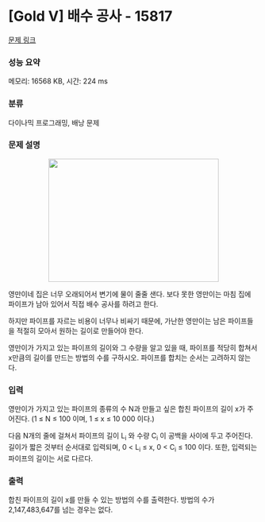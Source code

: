 # [Gold V] 배수 공사 - 15817 

[문제 링크](https://www.acmicpc.net/problem/15817) 

### 성능 요약

메모리: 16568 KB, 시간: 224 ms

### 분류

다이나믹 프로그래밍, 배낭 문제

### 문제 설명

<p style="text-align: center;"><img alt="" src="https://onlinejudgeimages.s3-ap-northeast-1.amazonaws.com/problem/15817/1.png" style="width: 343px; height: 248px;"></p>

<p>영만이네 집은 너무 오래되어서 변기에 물이 줄줄 샌다. 보다 못한 영만이는 마침 집에 파이프가 남아 있어서 직접 배수 공사를 하려고 한다.</p>

<p>하지만 파이프를 자르는 비용이 너무나 비싸기 때문에, 가난한 영만이는 남은 파이프들을 적절히 모아서 원하는 길이로 만들어야 한다. </p>

<p>영만이가 가지고 있는 파이프의 길이와 그 수량을 알고 있을 때, 파이프를 적당히 합쳐서 x만큼의 길이를 만드는 방법의 수를 구하시오. 파이프를 합치는 순서는 고려하지 않는다.</p>

### 입력 

 <p>영만이가 가지고 있는 파이프의 종류의 수 N과 만들고 싶은 합친 파이프의 길이 x가 주어진다. (1 ≤ N ≤ 100 이며, 1 ≤ x ≤ 10 000 이다.)</p>

<p>다음 N개의 줄에 걸쳐서 파이프의 길이 L<sub>i</sub> 와 수량 C<sub>i</sub> 이 공백을 사이에 두고 주어진다. 길이가 짧은 것부터 순서대로 입력되며, 0 < L<sub>i</sub> ≤ x, 0 < C<sub>i</sub> ≤ 100 이다. 또한, 입력되는 파이프의 길이는 서로 다르다.</p>

### 출력 

 <p>합친 파이프의 길이 x를 만들 수 있는 방법의 수를 출력한다. 방법의 수가 2,147,483,647를 넘는 경우는 없다.</p>

